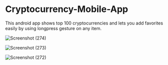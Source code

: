 # Cryptocurrency-Mobile-App
This android app shows top 100 cryptocurrencies and lets you add favorites easily by using longpress gesture on any item.  

![Screenshot (274)](https://user-images.githubusercontent.com/94324724/209459977-b02ed126-6319-4d72-ad50-9e9cd890824e.png)

![Screenshot (273)](https://user-images.githubusercontent.com/94324724/209459981-ff415e70-7bf1-4e36-ae21-afe81522792f.png)

![Screenshot (272)](https://user-images.githubusercontent.com/94324724/209459983-f3a8bf21-ff32-4f04-ba82-e7b84713b1bf.png)

